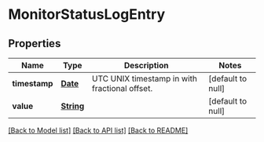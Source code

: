 # MonitorStatusLogEntry
## Properties

Name | Type | Description | Notes
------------ | ------------- | ------------- | -------------
**timestamp** | [**Date**](DateTime.md) | UTC UNIX timestamp in with fractional offset. | [default to null]
**value** | [**String**](string.md) |  | [default to null]

[[Back to Model list]](../README.md#documentation-for-models) [[Back to API list]](../README.md#documentation-for-api-endpoints) [[Back to README]](../README.md)

